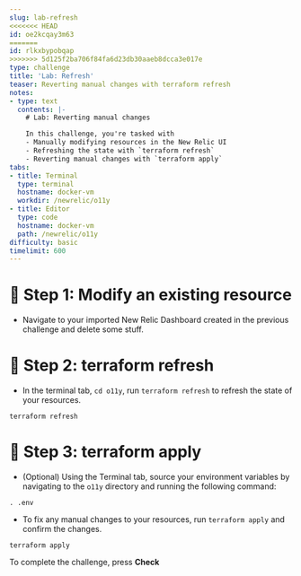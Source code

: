 ```yaml
---
slug: lab-refresh
<<<<<<< HEAD
id: oe2kcqay3m63
=======
id: rlkxbypobqap
>>>>>>> 5d125f2ba706f84fa6d23db30aaeb8dcca3e017e
type: challenge
title: 'Lab: Refresh'
teaser: Reverting manual changes with terraform refresh
notes:
- type: text
  contents: |-
    # Lab: Reverting manual changes

    In this challenge, you're tasked with
    - Manually modifying resources in the New Relic UI
    - Refreshing the state with `terraform refresh`
    - Reverting manual changes with `terraform apply`
tabs:
- title: Terminal
  type: terminal
  hostname: docker-vm
  workdir: /newrelic/o11y
- title: Editor
  type: code
  hostname: docker-vm
  path: /newrelic/o11y
difficulty: basic
timelimit: 600
---
```

🧪 Step 1: Modify an existing resource
=======================

- Navigate to your imported New Relic Dashboard created in the previous challenge and delete some stuff.

🧪 Step 2: terraform refresh
=========

- In the terminal tab, `cd o11y`, run `terraform refresh` to refresh the state of your resources.

```
terraform refresh
```

🏁 Step 3: terraform apply
=========

- (Optional) Using the Terminal tab, source your environment variables by navigating to the `o11y` directory and running the following command:

```
. .env
```

- To fix any manual changes to your resources, run `terraform apply` and confirm the changes.

```
terraform apply
```

To complete the challenge, press **Check**

